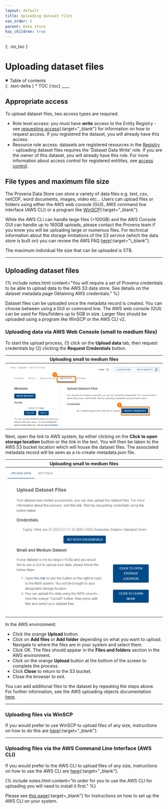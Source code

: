 ```yaml
---
layout: default
title: Uploading dataset files
nav_order: 5
parent: Data store
has_children: true
---
```


{: .no_toc }

# Uploading dataset files

<details  open markdown="block">
  <summary>
    Table of contents
  </summary>
{: .text-delta }
* TOC
{:toc}
____
</details>

## Appropriate access

To upload dataset files, two access types are required:

-   Role level access: you must have **write** access to the Entity Registry - see [requesting access](../getting-started-is/requesting-access-is.html){:target="\_blank"} for information on how to request access. If you registered the dataset, you will already have this access.
-   Resource role access: datasets are registered resources in the [Registry](../provenance/registry/overview) - uploading dataset files requires the 'Dataset Data Write' role. If you are the owner of this dataset, you will already have this role. For more information about access control for registered entitites, see [access control](../provenance/registry/access-control).

## File types and maximum file size

The Provena Data Store can store a variety of data files e.g. text, csv, netCDF, word documents, images, video etc... Users can upload files or folders using either the AWS web console (GUI), AWS command line interface (AWS CLI) or a program like [WinSCP](../data-store/WinSCP-data-access.md){:target="\_blank"}.

While the AWS CLI can handle large files (>100GB) and the AWS Console GUI can handle up to 160GB uploads, please contact the Provena team if you know you will be uploading large or numerous files. For technical information about the storage limitations of the S3 service (which the data store is built on) you can review the AWS FAQ [here](https://aws.amazon.com/s3/faqs/#:~:text=How%20much%20data%20can%20I%20store%20in%20Amazon%20S3?){:target="\_blank"}.

The maximum individual file size that can be uploaded is 5TB.

---

## Uploading dataset files

{% include notes.html content="You will require a set of Provena credentials to be able to upload data to the AWS S3 data store.  See details on the dataset metadata page Obtaining AWS credentials." %}

Dataset files can be uploaded once the metadata record is created. You can choose between using a GUI or command line. The AWS web console (GUI) can be used for files/folders up to 5GB in size. Larger files should be uploaded using a program like WinSCP or the AWS CLI v2.

### Uploading data via AWS Web Console (small to medium files)

To start the upload process, (1) click on the **Upload data** tab, then request credentials by (2) clicking the **Request Credentials** button.

|                                    Uploading small to medium files                                    |
| :---------------------------------------------------------------------------------------------------: |
| <img src="../assets/images/data_store/uploadSmallMediumFilesStep1.png" alt="drawing" width="600"/> |

Next, open the link to AWS system, by either clicking on the **Click to open storage location** button or the link in the text. You will then be taken to the AWS S3 bucket location which will house the dataset files. The associated metadata record will be seen as a ro-create-metadata.json file.

|                                    Uploading small to medium files                                    |
| :---------------------------------------------------------------------------------------------------: |
| <img src="../assets/images/data_store/uploadSmallMediumFilesStep2.png" alt="drawing" width="600"/> |

In the AWS environment:

-   Click the orange **Upload** button.
-   Click on **Add files** or **Add folder** depending on what you want to upload. Navigate to where the files are in your system and select them.
-   Click OK. The files should appear in the **Files and folders** section in the AWS environment.
-   Click on the orange **Upload** button at the bottom of the screen to complete the process.
-   Click **Close** to return to the S3 bucket.
-   Close the browser to exit.

You can add additional files to the dataset by repeating the steps above.<br>
For further information, see the AWS uploading objects documentation [here](https://docs.aws.amazon.com/AmazonS3/latest/userguide/upload-objects.html).

---

### Uploading files via WinSCP

If you would prefer to use WinSCP to upload files of any size, instructions on how to do this are [here](./WinSCP-data-access.html){:target="\_blank"}.

---

### Uploading files via the AWS Command Line Interface (AWS CLI)

If you would prefer to the AWS CLI to upload files of any size, instructions on how to use the AWS CLI are [here](./AWSCLI-data-access.html){:target="\_blank"}.

{% include notes.html content="In order for you to use the AWS CLI for uploading you will need to install it first." %}

Please see [this page](./setting-up-the-aws-cli.html){:target=\_blank"} for instructions on how to set up the AWS CLI on your system.
